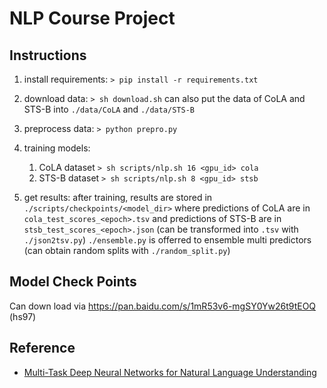 # NLP Course Project

## Instructions

1. install requirements: ```> pip install -r requirements.txt```

2. download data: ```> sh download.sh```
   can also put the data of CoLA and STS-B into ```./data/CoLA``` and ```./data/STS-B```

3. preprocess data:
   ```> python prepro.py```

4. training models:
   1. CoLA dataset
      ```> sh scripts/nlp.sh 16 <gpu_id> cola```
   2. STS-B dataset
      ```> sh scripts/nlp.sh 8 <gpu_id> stsb```

5. get results: 
   after training, results are stored in ```./scripts/checkpoints/<model_dir>```
   where predictions of CoLA are in ```cola_test_scores_<epoch>.tsv``` and predictions of STS-B are in ```stsb_test_scores_<epoch>.json``` (can be transformed into ```.tsv``` with ```./json2tsv.py```)
   ```./ensemble.py``` is offerred to ensemble multi predictors (can obtain random splits with ```./random_split.py```)

## Model Check Points

Can down load via https://pan.baidu.com/s/1mR53v6-mgSY0Yw26t9tEOQ (hs97)

## Reference

- [Multi-Task Deep Neural Networks for Natural Language Understanding](https://github.com/namisan/mt-dnn)